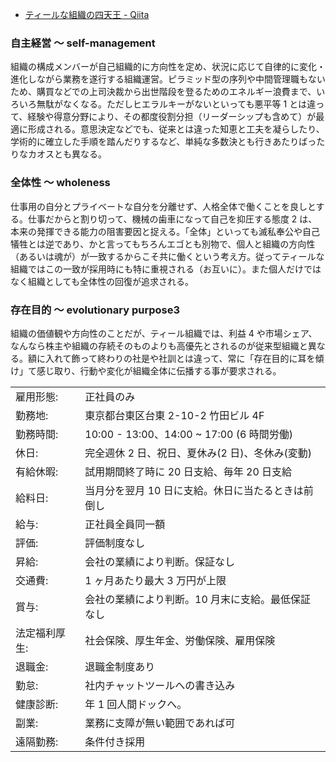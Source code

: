 - [ティールな組織の四天王 - Qiita](https://qiita.com/yasuabe2613/items/8629babd67ef539d0bb2)

### 自主経営 〜 self-management

組織の構成メンバーが自己組織的に方向性を定め、状況に応じて自律的に変化・進化しながら業務を遂行する組織運営。ピラミッド型の序列や中間管理職もないため、購買などでの上司決裁から出世階段を登るためのエネルギー浪費まで、いろいろ無駄がなくなる。ただしヒエラルキーがないといっても悪平等 1 とは違って、経験や得意分野により、その都度役割分担（リーダーシップも含めて）が最適に形成される。意思決定などでも、従来とは違った知恵と工夫を凝らしたり、学術的に確立した手順を踏んだりするなど、単純な多数決とも行きあたりばったりなカオスとも異なる。

### 全体性 〜 wholeness

仕事用の自分とプライベートな自分を分離せず、人格全体で働くことを良しとする。仕事だからと割り切って、機械の歯車になって自己を抑圧する態度 2 は、本来の発揮できる能力の阻害要因と捉える。「全体」といっても滅私奉公や自己犠牲とは逆であり、かと言ってもちろんエゴとも別物で、個人と組織の方向性（あるいは魂が）が一致するからこそ共に働くという考え方。従ってティールな組織ではこの一致が採用時にも特に重視される（お互いに）。また個人だけではなく組織としても全体性の回復が追求される。

### 存在目的 〜 evolutionary purpose3

組織の価値観や方向性のことだが、ティール組織では、利益 4 や市場シェア、なんなら株主や組織の存続そのものよりも高優先とされるのが従来型組織と異なる。額に入れて飾って終わりの社是や社訓とは違って、常に「存在目的に耳を傾け」て感じ取り、行動や変化が組織全体に伝播する事が要求される。

|               |                                                    |
| ------------- | -------------------------------------------------- |
| 雇用形態:     | 正社員のみ                                         |
| 勤務地:       | 東京都台東区台東 2-10-2 竹田ビル 4F                |
| 勤務時間:     | 10:00 - 13:00、14:00 ~ 17:00 (6 時間労働)          |
| 休日:         | 完全週休 2 日、祝日、夏休み(2 日)、冬休み(変動)    |
| 有給休暇:     | 試用期間終了時に 20 日支給、毎年 20 日支給         |
| 給料日:       | 当月分を翌月 10 日に支給。休日に当たるときは前倒し |
| 給与:         | 正社員全員同一額                                   |
| 評価:         | 評価制度なし                                       |
| 昇給:         | 会社の業績により判断。保証なし                     |
| 交通費:       | 1 ヶ月あたり最大 3 万円が上限                      |
| 賞与:         | 会社の業績により判断。10 月末に支給。最低保証なし  |
| 法定福利厚生: | 社会保険、厚生年金、労働保険、雇用保険             |
| 退職金:       | 退職金制度あり                                     |
| 勤怠:         | 社内チャットツールへの書き込み                     |
| 健康診断:     | 年 1 回人間ドックへ。                              |
| 副業:         | 業務に支障が無い範囲であれば可                     |
| 遠隔勤務:     | 条件付き採用                                       |
